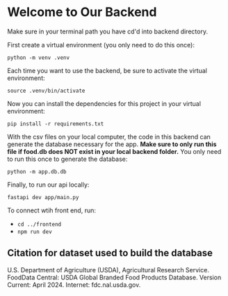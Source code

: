 # Welcome to Our Backend

Make sure in your terminal path you have cd'd into backend directory.

First create a virtual environment (you only need to do this once):

`python -m venv .venv`

Each time you want to use the backend, be sure to activate the virtual environment:

`source .venv/bin/activate`

Now you can install the dependencies for this project in your virtual environment:

`pip install -r requirements.txt`

With the csv files on your local computer, the code in this backend can generate the database necessary for the app. __Make sure to only run this file if food.db does NOT exist in your local backend folder.__ You only need to run this once to generate the database:

`python -m app.db.db`

Finally, to run our api locally:

`fastapi dev app/main.py`

To connect wtih front end, run:

* `cd ../frontend`
* `npm run dev`

## Citation for dataset used to build the database
U.S. Department of Agriculture (USDA), Agricultural Research Service. FoodData
Central: USDA Global Branded Food Products Database. Version Current: April 2024.
Internet: fdc.nal.usda.gov.